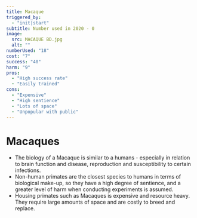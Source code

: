 ```yaml
---
title: Macaque
triggered_by:
  - "init|start"
subtitle: Number used in 2020 - 0
image:
  src: MACAQUE BD.jpg
  alt: ""
numberUsed: "18"
cost: "7"
success: "40"
harm: "9"
pros:
  - "High success rate"
  - "Easily trained"
cons:
  - "Expensive"
  - "High sentience"
  - "Lots of space"
  - "Unpopular with public"
---
```


# Macaques

- The biology of a Macaque is similar to a humans - especially in relation to brain function and disease, reproduction and susceptibility to certain infections.
- Non-human primates are the closest species to humans in terms of biological make-up, so they have a high degree of sentience, and a greater level of harm when conducting experiments is assumed.
- Housing primates such as Macaques is expensive and resource heavy. They require large amounts of space and are costly to breed and replace.
